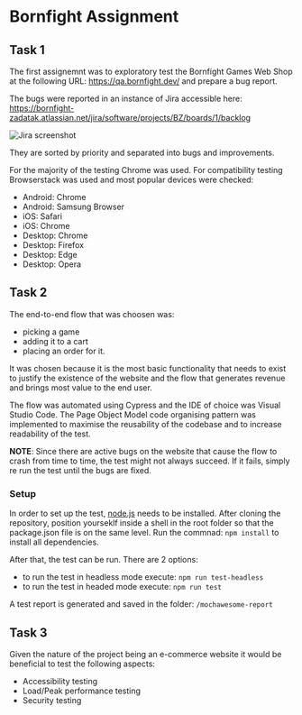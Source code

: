# Bornfight Assignment

## Task 1
The first assignemnt was to exploratory test the Bornfight Games Web Shop at the following URL: https://qa.bornfight.dev/ and prepare a bug report.

The bugs were reported in an instance of Jira accessible here: https://bornfight-zadatak.atlassian.net/jira/software/projects/BZ/boards/1/backlog

![Jira screenshot](https://ibb.co/Wtn0T94)

They are sorted by priority and separated into bugs and improvements.

For the majority of the testing Chrome was used. For compatibility testing Browserstack was used and most popular devices were checked:

 - Android: Chrome
 - Android: Samsung Browser
 - iOS: Safari
 - iOS: Chrome
 - Desktop: Chrome
 - Desktop: Firefox
 - Desktop: Edge
 - Desktop: Opera

## Task 2
The end-to-end flow that was choosen was:
 - picking a game 
 - adding it to a cart
 - placing an order for it. 
 
It was chosen because it is the most basic functionality that needs to exist to justify the existence of the website and the flow that generates revenue and brings most value to the end user.

The flow was automated using Cypress and the IDE of choice was Visual Studio Code.
The Page Object Model code organising pattern was implemented to maximise the reusability of the codebase and to increase readability of the test.

**NOTE**: Since there are active bugs on the website that cause the flow to crash from time to time, the test might not always succeed. If it fails, simply re run the test until the bugs are fixed.

### Setup
In order to set up the test,  [node.js](https://nodejs.org/en/) needs to be installed. 
After cloning the repository, position yourseklf inside a shell in the root folder so that the package.json file is on the same level. Run the commnad: `npm install` to install all dependencies.

After that, the test can be run. There are 2 options:

 - to run the test in headless mode execute: `npm run test-headless`
 - to run the test in headed mode execute: `npm run test`

A test report is generated and saved in the folder: `/mochawesome-report`

## Task 3
Given the nature of the project being an e-commerce website it would be beneficial to test the following aspects:

 - Accessibility testing
 - Load/Peak performance testing
 - Security testing
